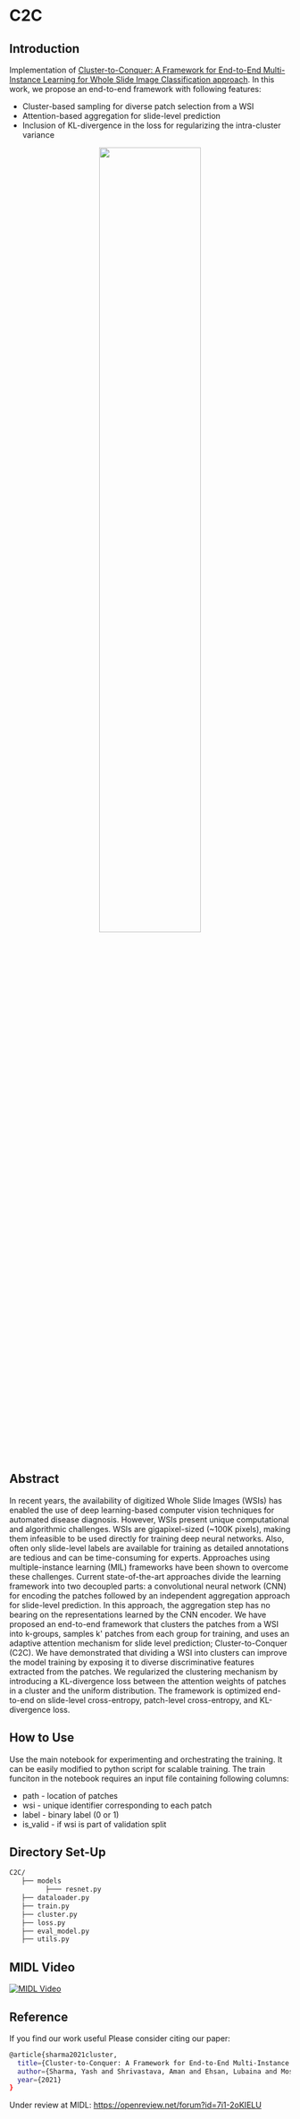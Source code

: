 # C2C

## Introduction

Implementation of [Cluster-to-Conquer: A Framework for End-to-End Multi-Instance Learning for Whole Slide Image Classification approach](https://arxiv.org/abs/2103.10626). In this work, we propose an end-to-end framework with following features:
- Cluster-based sampling for diverse patch selection from a WSI
- Attention-based aggregation for slide-level prediction
- Inclusion of KL-divergence in the loss for regularizing the intra-cluster variance
    
<p align="center">
    <img src="docs/FlowChart_MIDL.png" width="60%"/>
</p>    
    
## Abstract

In recent years, the availability of digitized Whole Slide Images (WSIs) has enabled the use of deep learning-based computer vision techniques for automated disease diagnosis. However, WSIs present unique computational and algorithmic challenges. WSIs are gigapixel-sized (~100K pixels), making them infeasible to be used directly for training deep neural networks. Also, often only slide-level labels are available for training as detailed annotations are tedious and can be time-consuming for experts. Approaches using multiple-instance learning (MIL) frameworks have been shown to overcome these challenges. Current state-of-the-art approaches divide the learning framework into two decoupled parts: a convolutional neural network (CNN) for encoding the patches followed by an independent aggregation approach for slide-level prediction. In this approach, the aggregation step has no bearing on the representations learned by the CNN encoder. We have proposed an end-to-end framework that clusters the patches from a WSI into k-groups, samples k' patches from each group for training, and uses an adaptive attention mechanism for slide level prediction; Cluster-to-Conquer (C2C). We have demonstrated that dividing a WSI into clusters can improve the model training by exposing it to diverse discriminative features extracted from the patches. We regularized the clustering mechanism by introducing a KL-divergence loss between the attention weights of patches in a cluster and the uniform distribution. The framework is optimized end-to-end on slide-level cross-entropy, patch-level cross-entropy, and KL-divergence loss. 

## How to Use

Use the main notebook for experimenting and orchestrating the training. It can be easily modified to python script for scalable training. The train funciton in the notebook requires an input file containing following columns:
- path - location of patches
- wsi - unique identifier corresponding to each patch
- label - binary label (0 or 1)
- is_valid - if wsi is part of validation split

## Directory Set-Up

```bash
C2C/
   ├── models
         ├─── resnet.py
   ├── dataloader.py
   ├── train.py
   ├── cluster.py
   ├── loss.py
   ├── eval_model.py
   ├── utils.py
```

## MIDL Video

[![MIDL Video](https://img.youtube.com/vi/G-28G5nr8dg/hqdefault.jpg)](https://www.youtube.com/watch?v=G-28G5nr8dg)

## Reference


If you find our work useful Please consider citing our paper:

```bash
@article{sharma2021cluster,
  title={Cluster-to-Conquer: A Framework for End-to-End Multi-Instance Learning for Whole Slide Image Classification},
  author={Sharma, Yash and Shrivastava, Aman and Ehsan, Lubaina and Moskaluk, Christopher A and Syed, Sana and Brown, Donald},
  year={2021}
}
```

Under review at MIDL: https://openreview.net/forum?id=7i1-2oKIELU
